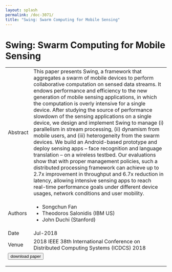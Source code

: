 ```yaml
---
layout: splash
permalink: /doc-3071/
title: "Swing: Swarm Computing for Mobile Sensing"
---
```


# Swing: Swarm Computing for Mobile Sensing

<table>
    <tbody>
    <tr>
        <td>Abstract</td>
        <td>This paper presents Swing, a framework that aggregates a swarm of mobile devices to perform collaborative computation on sensed data streams. It endows performance and efficiency to the new generation of mobile sensing applications, in which the computation is overly intensive for a single device. After studying the source of performance slowdown of the sensing applications on a single device, we design and implement Swing to manage (i) parallelism in stream processing, (ii) dynamism from mobile users, and (iii) heterogeneity from the swarm devices. We build an Android-based prototype and deploy sensing apps – face recognition and language translation – on a wireless testbed. Our evaluations show that with proper management policies, such a distributed processing framework can achieve up to 2.7x improvement in throughput and 6.7x reduction in latency, allowing intensive sensing apps to reach real-time performance goals under different device usages, network conditions and user mobility.</td>
    </tr>
    <tr>
        <td>Authors</td>
        <td>
            <ul>
                <li>Songchun Fan</li>
                <li>Theodoros Salonidis (IBM US)</li>
                <li>John Duchi (Stanford)</li>
            </ul>
        </td>
    </tr>
    <tr>
        <td>Date</td>
        <td>Jul-2018</td>
    </tr>
    <tr>
        <td>Venue</td>
        <td>2018 IEEE 38th International Conference on Distributed Computing Systems (ICDCS) 2018</td>
    </tr>
        <tr>
            <td colspan="2">
                <form method="get" action="https://dais-ita.org/sites/default/files/3064.pdf">
                    <button type="submit">download paper</button>
                </form>
            </td>
        </tr>
    </tbody>
</table>
